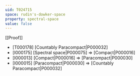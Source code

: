 ```yaml
---
uid: T024715
space: rudin's-dowker-space
property: spectral-space
value: false
---
```

[[Proof]]

* [T000178] [Countably Paracompact|P000032]
* [I000175] [Spectral space|P000075] => [Compact|P000016]
* [I000013] [Compact|P000016] => [Paracompact|P000030]
* [I000015] [Paracompact|P000030] => [Countably Paracompact|P000032]

